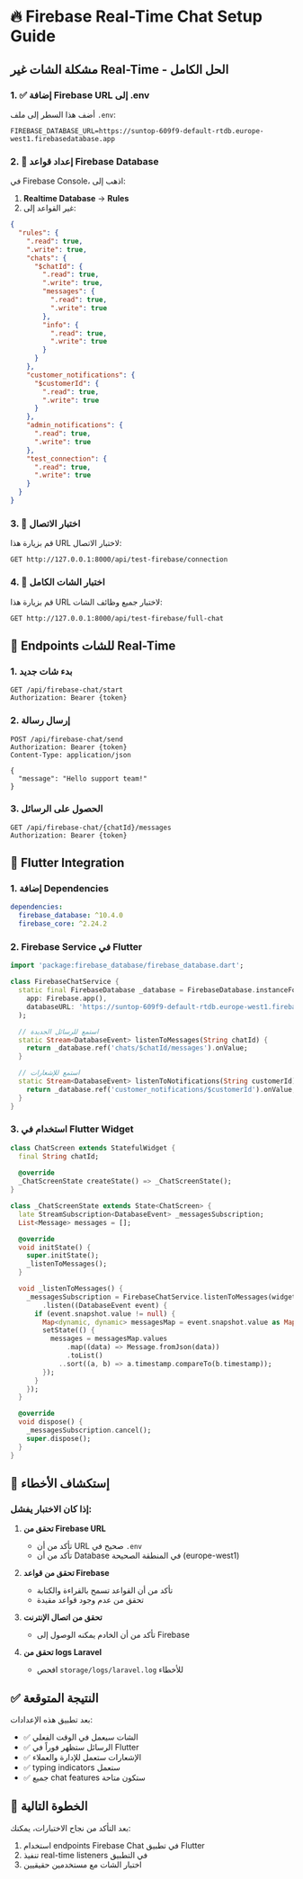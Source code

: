 # 🔥 Firebase Real-Time Chat Setup Guide

## مشكلة الشات غير Real-Time - الحل الكامل

### 1. ✅ إضافة Firebase URL إلى .env

أضف هذا السطر إلى ملف `.env`:
```env
FIREBASE_DATABASE_URL=https://suntop-609f9-default-rtdb.europe-west1.firebasedatabase.app
```

### 2. 🔧 إعداد قواعد Firebase Database

في Firebase Console، اذهب إلى:
1. **Realtime Database** → **Rules**
2. غير القواعد إلى:

```json
{
  "rules": {
    ".read": true,
    ".write": true,
    "chats": {
      "$chatId": {
        ".read": true,
        ".write": true,
        "messages": {
          ".read": true,
          ".write": true
        },
        "info": {
          ".read": true,
          ".write": true
        }
      }
    },
    "customer_notifications": {
      "$customerId": {
        ".read": true,
        ".write": true
      }
    },
    "admin_notifications": {
      ".read": true,
      ".write": true
    },
    "test_connection": {
      ".read": true,
      ".write": true
    }
  }
}
```

### 3. 🧪 اختبار الاتصال

قم بزيارة هذا URL لاختبار الاتصال:
```
GET http://127.0.0.1:8000/api/test-firebase/connection
```

### 4. 🧪 اختبار الشات الكامل

قم بزيارة هذا URL لاختبار جميع وظائف الشات:
```
GET http://127.0.0.1:8000/api/test-firebase/full-chat
```

## 📱 Endpoints للشات Real-Time

### 1. بدء شات جديد
```http
GET /api/firebase-chat/start
Authorization: Bearer {token}
```

### 2. إرسال رسالة
```http
POST /api/firebase-chat/send
Authorization: Bearer {token}
Content-Type: application/json

{
  "message": "Hello support team!"
}
```

### 3. الحصول على الرسائل
```http
GET /api/firebase-chat/{chatId}/messages
Authorization: Bearer {token}
```

## 📱 Flutter Integration

### 1. إضافة Dependencies
```yaml
dependencies:
  firebase_database: ^10.4.0
  firebase_core: ^2.24.2
```

### 2. Firebase Service في Flutter
```dart
import 'package:firebase_database/firebase_database.dart';

class FirebaseChatService {
  static final FirebaseDatabase _database = FirebaseDatabase.instanceFor(
    app: Firebase.app(),
    databaseURL: 'https://suntop-609f9-default-rtdb.europe-west1.firebasedatabase.app',
  );

  // استمع للرسائل الجديدة
  static Stream<DatabaseEvent> listenToMessages(String chatId) {
    return _database.ref('chats/$chatId/messages').onValue;
  }

  // استمع للإشعارات
  static Stream<DatabaseEvent> listenToNotifications(String customerId) {
    return _database.ref('customer_notifications/$customerId').onValue;
  }
}
```

### 3. استخدام في Flutter Widget
```dart
class ChatScreen extends StatefulWidget {
  final String chatId;
  
  @override
  _ChatScreenState createState() => _ChatScreenState();
}

class _ChatScreenState extends State<ChatScreen> {
  late StreamSubscription<DatabaseEvent> _messagesSubscription;
  List<Message> messages = [];

  @override
  void initState() {
    super.initState();
    _listenToMessages();
  }

  void _listenToMessages() {
    _messagesSubscription = FirebaseChatService.listenToMessages(widget.chatId)
        .listen((DatabaseEvent event) {
      if (event.snapshot.value != null) {
        Map<dynamic, dynamic> messagesMap = event.snapshot.value as Map;
        setState(() {
          messages = messagesMap.values
              .map((data) => Message.fromJson(data))
              .toList()
            ..sort((a, b) => a.timestamp.compareTo(b.timestamp));
        });
      }
    });
  }

  @override
  void dispose() {
    _messagesSubscription.cancel();
    super.dispose();
  }
}
```

## 🔧 إستكشاف الأخطاء

### إذا كان الاختبار يفشل:

1. **تحقق من Firebase URL**
   - تأكد من أن URL صحيح في `.env`
   - تأكد من أن Database في المنطقة الصحيحة (europe-west1)

2. **تحقق من قواعد Firebase**
   - تأكد من أن القواعد تسمح بالقراءة والكتابة
   - تحقق من عدم وجود قواعد مقيدة

3. **تحقق من اتصال الإنترنت**
   - تأكد من أن الخادم يمكنه الوصول إلى Firebase

4. **تحقق من logs Laravel**
   - افحص `storage/logs/laravel.log` للأخطاء

## ✅ النتيجة المتوقعة

بعد تطبيق هذه الإعدادات:
- ✅ الشات سيعمل في الوقت الفعلي
- ✅ الرسائل ستظهر فوراً في Flutter
- ✅ الإشعارات ستعمل للإدارة والعملاء
- ✅ typing indicators ستعمل
- ✅ جميع chat features ستكون متاحة

## 🚀 الخطوة التالية

بعد التأكد من نجاح الاختبارات، يمكنك:
1. استخدام endpoints Firebase Chat في تطبيق Flutter
2. تنفيذ real-time listeners في التطبيق
3. اختبار الشات مع مستخدمين حقيقيين
